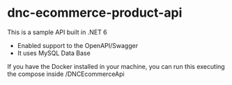 # dnc-ecommerce-product-api
This is a sample API built in .NET 6

- Enabled support to the OpenAPI/Swagger
- It uses MySQL Data Base


If you have the Docker installed in your machine, you can run this executing the compose inside /DNCEcommerceApi